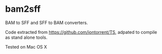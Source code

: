 bam2sff
=======

BAM to SFF and SFF to BAM converters.

Code extracted from https://github.com/iontorrent/TS, adpated to compile as stand alone tools.

Tested on Mac OS X



